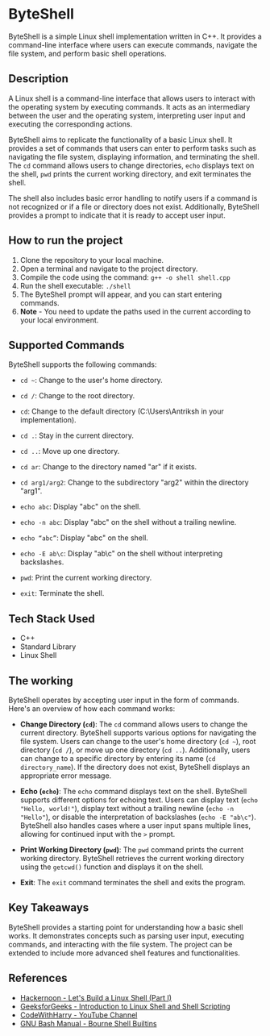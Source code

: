 # ByteShell

ByteShell is a simple Linux shell implementation written in C++. It provides a command-line interface where users can execute commands, navigate the file system, and perform basic shell operations.

## Description

A Linux shell is a command-line interface that allows users to interact with the operating system by executing commands. It acts as an intermediary between the user and the operating system, interpreting user input and executing the corresponding actions.

ByteShell aims to replicate the functionality of a basic Linux shell. It provides a set of commands that users can enter to perform tasks such as navigating the file system, displaying information, and terminating the shell. The `cd` command allows users to change directories, `echo` displays text on the shell, `pwd` prints the current working directory, and exit terminates the shell.

The shell also includes basic error handling to notify users if a command is not recognized or if a file or directory does not exist. Additionally, ByteShell provides a prompt to indicate that it is ready to accept user input.

## How to run the project

1. Clone the repository to your local machine.
2. Open a terminal and navigate to the project directory.
3. Compile the code using the command: `g++ -o shell shell.cpp`
4. Run the shell executable: `./shell`
5. The ByteShell prompt will appear, and you can start entering commands.
6. **Note** - You need to update the paths used in the current according to your local environment.

## Supported Commands

ByteShell supports the following commands:

- `cd ~`: Change to the user's home directory.
- `cd /`: Change to the root directory.
- `cd`: Change to the default directory (C:\Users\Antriksh in your implementation).
- `cd .`: Stay in the current directory.
- `cd ..`: Move up one directory.
- `cd ar`: Change to the directory named "ar" if it exists.
- `cd arg1/arg2`: Change to the subdirectory "arg2" within the directory "arg1".

- `echo abc`: Display "abc" on the shell.
- `echo -n abc`: Display "abc" on the shell without a trailing newline.
- `echo “abc”`: Display "abc" on the shell.
- `echo -E ab\c`: Display "ab\c" on the shell without interpreting backslashes.

- `pwd`: Print the current working directory.

- `exit`: Terminate the shell.

## Tech Stack Used

- C++
- Standard Library
- Linux Shell

## The working

ByteShell operates by accepting user input in the form of commands. Here's an overview of how each command works:

- **Change Directory (`cd`)**: The `cd` command allows users to change the current directory. ByteShell supports various options for navigating the file system. Users can change to the user's home directory (`cd ~`), root directory (`cd /`), or move up one directory (`cd ..`). Additionally, users can change to a specific directory by entering its name (`cd directory_name`). If the directory does not exist, ByteShell displays an appropriate error message.

- **Echo (`echo`)**: The `echo` command displays text on the shell. ByteShell supports different options for echoing text. Users can display text (`echo "Hello, world!"`), display text without a trailing newline (`echo -n "Hello"`), or disable the interpretation of backslashes (`echo -E "ab\c"`). ByteShell also handles cases where a user input spans multiple lines, allowing for continued input with the `>` prompt.

- **Print Working Directory (`pwd`)**: The `pwd` command prints the current working directory. ByteShell retrieves the current working directory using the `getcwd()` function and displays it on the shell.

- **Exit**: The `exit` command terminates the shell and exits the program.

## Key Takeaways

ByteShell provides a starting point for understanding how a basic shell works. It demonstrates concepts such as parsing user input, executing commands, and interacting with the file system. The project can be extended to include more advanced shell features and functionalities.

## References

- [Hackernoon - Let's Build a Linux Shell (Part I)](https://hackernoon.com/lets-build-a-linux-shell-part-i-bz3n3vg1)
- [GeeksforGeeks - Introduction to Linux Shell and Shell Scripting](https://www.geeksforgeeks.org/introduction-linux-shell-shell-scripting/)
- [CodeWithHarry - YouTube Channel](https://www.youtube.com/@CodeWithHarry)
- [GNU Bash Manual - Bourne Shell Builtins](https://www.gnu.org/software/bash/manual/html_node/Bourne-Shell-Builtins.html)
